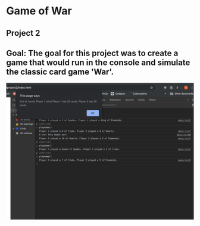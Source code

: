 # Game of War
Project 2
---
## Goal: The goal for this project was to create a game that would run in the console and simulate the classic card game 'War'. 

![game screenshot](screenShot.png "Game Screenshot")
